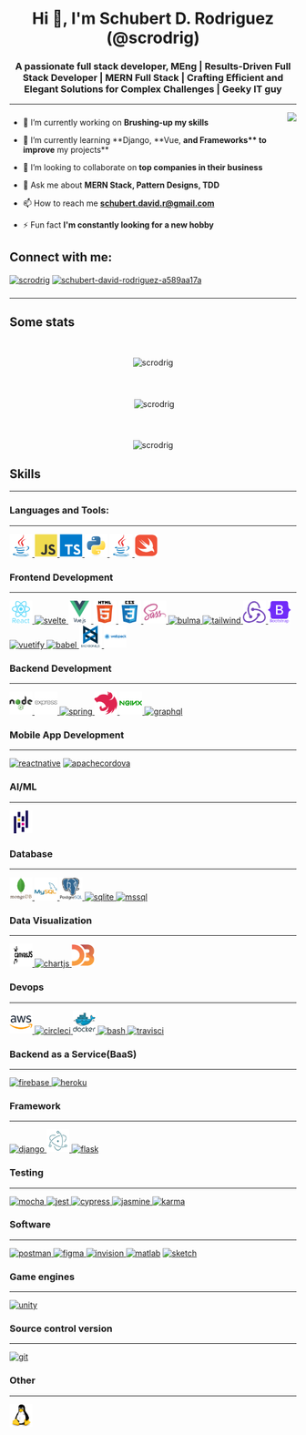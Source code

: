 <h1 align="center">Hi 👋, I'm Schubert D. Rodriguez (@scrodrig)</h1>
<h3 align="center">A passionate full stack developer, MEng | Results-Driven Full Stack Developer | MERN Full Stack | Crafting Efficient and Elegant Solutions for Complex Challenges | Geeky IT guy</h3>

<hr/>

<img align="right" height="200" src="https://raw.githubusercontent.com/TheDudeThatCode/TheDudeThatCode/master/Assets/Developer.gif"  />

###

- 🔭 I’m currently working on **Brushing-up my skills**

- 🌱 I’m currently learning **Django, **Vue, **and **Frameworks\***\* to improve** my projects\*\*

- 👯 I’m looking to collaborate on **top companies in their business**

- 💬 Ask me about **MERN Stack, Pattern Designs, TDD**

- 📫 How to reach me **schubert.david.r@gmail.com**

- ⚡ Fun fact **I'm constantly looking for a new hobby**

###

<h2 align="left">Connect with me:</h2>

<p align="left">
  <a
    href="https://dev.to/scrodrig"
    target="blank"
    ><img
      align="center"
      src="https://raw.githubusercontent.com/rahuldkjain/github-profile-readme-generator/master/src/images/icons/Social/devto.svg"
      alt="scrodrig"
      height="30"
      width="40"
  /></a>
  <a
    href="https://linkedin.com/in/schubert-david-rodriguez-a589aa17a"
    target="blank"
    ><img
      align="center"
      src="https://raw.githubusercontent.com/rahuldkjain/github-profile-readme-generator/master/src/images/icons/Social/linked-in-alt.svg"
      alt="schubert-david-rodriguez-a589aa17a"
      height="30"
      width="40"
  /></a>
</p>

###
<hr/>
<h2 align="left">Some stats</h2>

<br clear="both">

<p align="center">
  <img
    align="center"
    src="https://github-readme-stats.vercel.app/api/top-langs?username=scrodrig&show_icons=true&locale=en&layout=pie&theme=dracula&langs_count=6&hide=css,html,ruby"
    alt="scrodrig"
  />
</p>

###

<br clear="both">

<p align="center">
  &nbsp;<img
    align="center"
    src="https://github-readme-stats.vercel.app/api?username=scrodrig&show_icons=true&theme=dracula&locale=en"
    alt="scrodrig"
  />
</p>

###

<br clear="both">

<p align="center">
  <img
    align="center"
    src="https://github-readme-streak-stats.herokuapp.com/?user=scrodrig&theme=dracula&exclude_days=Sat,Sun"
    alt="scrodrig"
  />
</p>

<h2 align="left">Skills</h2>

<hr/>

<h3 align="left">Languages and Tools:</h3>
<hr/>
<p align="left">
    <a href="https://www.java.com" target="_blank" rel="noreferrer"> <img
      src="https://raw.githubusercontent.com/devicons/devicon/master/icons/java/java-original.svg" alt="java" width="40"
      height="40" /> </a>
    <a href="https://developer.mozilla.org/en-US/docs/Web/JavaScript" target="_blank" rel="noreferrer"> <img
      src="https://raw.githubusercontent.com/devicons/devicon/master/icons/javascript/javascript-original.svg"
      alt="javascript" width="40" height="40" /> </a>
    <a href="https://www.typescriptlang.org/" target="_blank" rel="noreferrer"> <img
      src="https://raw.githubusercontent.com/devicons/devicon/master/icons/typescript/typescript-original.svg"
      alt="typescript" width="40" height="40" /> </a>
    <a href="https://www.python.org" target="_blank" rel="noreferrer"> <img
      src="https://raw.githubusercontent.com/devicons/devicon/master/icons/python/python-original.svg" alt="python"
      width="40" height="40" /> </a>
    <a href="https://www.java.com" target="_blank" rel="noreferrer"> <img
      src="https://raw.githubusercontent.com/devicons/devicon/master/icons/java/java-original.svg" alt="java" width="40"
      height="40" /> </a>
    <a href="https://developer.apple.com/swift/" target="_blank" rel="noreferrer"> <img
      src="https://raw.githubusercontent.com/devicons/devicon/master/icons/swift/swift-original.svg" alt="swift"
      width="40" height="40" /> </a>
</p>

<h3 align="left">Frontend Development</h3>
<hr/>
<p align="left">
    <a href="https://reactjs.org/" target="_blank" rel="noreferrer"> <img
      src="https://raw.githubusercontent.com/devicons/devicon/master/icons/react/react-original-wordmark.svg"
      alt="react" width="40" height="40" /> </a>
    <a href="https://svelte.dev" target="_blank" rel="noreferrer"> <img
      src="https://upload.wikimedia.org/wikipedia/commons/1/1b/Svelte_Logo.svg" alt="svelte" width="40" height="40" /> </a>
    <a href="https://vuejs.org/" target="_blank" rel="noreferrer"> <img
      src="https://raw.githubusercontent.com/devicons/devicon/master/icons/vuejs/vuejs-original-wordmark.svg"
      alt="vuejs" width="40" height="40" /> </a>
    <a href="https://www.w3.org/html/" target="_blank" rel="noreferrer"> <img
      src="https://raw.githubusercontent.com/devicons/devicon/master/icons/html5/html5-original-wordmark.svg"
      alt="html5" width="40" height="40" /> </a>
    <a href="https://www.w3schools.com/css/" target="_blank" rel="noreferrer"> <img
      src="https://raw.githubusercontent.com/devicons/devicon/master/icons/css3/css3-original-wordmark.svg" alt="css3"
      width="40" height="40" /> </a>
    <a href="https://sass-lang.com" target="_blank" rel="noreferrer"> <img
      src="https://raw.githubusercontent.com/devicons/devicon/master/icons/sass/sass-original.svg" alt="sass" width="40"
      height="40" /> </a>
    <a href="https://bulma.io/" target="_blank" rel="noreferrer"> <img
      src="https://raw.githubusercontent.com/gilbarbara/logos/804dc257b59e144eaca5bc6ffd16949752c6f789/logos/bulma.svg"
      alt="bulma" width="40" height="40" /> </a>
    <a href="https://tailwindcss.com/" target="_blank" rel="noreferrer"> <img
      src="https://www.vectorlogo.zone/logos/tailwindcss/tailwindcss-icon.svg" alt="tailwind" width="40" height="40" /> </a>
    <a href="https://redux.js.org" target="_blank" rel="noreferrer"> <img
      src="https://raw.githubusercontent.com/devicons/devicon/master/icons/redux/redux-original.svg" alt="redux"
      width="40" height="40" /> </a>
    <a href="https://getbootstrap.com" target="_blank" rel="noreferrer"> <img
      src="https://raw.githubusercontent.com/devicons/devicon/master/icons/bootstrap/bootstrap-plain-wordmark.svg"
      alt="bootstrap" width="40" height="40" /> </a>
    <a href="https://vuetifyjs.com/en/" target="_blank" rel="noreferrer"> <img
      src="https://bestofjs.org/logos/vuetify.svg" alt="vuetify" width="40" height="40" /> </a>
    <a href="https://babeljs.io/" target="_blank" rel="noreferrer"> <img
      src="https://www.vectorlogo.zone/logos/babeljs/babeljs-icon.svg" alt="babel" width="40" height="40" /> </a>
    <a href="https://backbonejs.org" target="_blank" rel="noreferrer"> <img
      src="https://raw.githubusercontent.com/devicons/devicon/master/icons/backbonejs/backbonejs-original-wordmark.svg"
      alt="backbonejs" width="40" height="40" /> </a>
    <a href="https://webpack.js.org" target="_blank" rel="noreferrer"> <img
      src="https://raw.githubusercontent.com/devicons/devicon/d00d0969292a6569d45b06d3f350f463a0107b0d/icons/webpack/webpack-original-wordmark.svg"
      alt="webpack" width="40" height="40" /> </a>
</p>

<h3 align="left">Backend Development</h3>
<hr/>
<p align="left">
    <a href="https://nodejs.org" target="_blank" rel="noreferrer"> <img
      src="https://raw.githubusercontent.com/devicons/devicon/master/icons/nodejs/nodejs-original-wordmark.svg"
      alt="nodejs" width="40" height="40" /> </a>
    <a href="https://expressjs.com" target="_blank" rel="noreferrer"> <img
      src="https://raw.githubusercontent.com/devicons/devicon/master/icons/express/express-original-wordmark.svg"
      alt="express" width="40" height="40" /> </a>
    <a href="https://spring.io/" target="_blank" rel="noreferrer"> <img
      src="https://www.vectorlogo.zone/logos/springio/springio-icon.svg" alt="spring" width="40" height="40" /> </a>
    <a href="https://nestjs.com/" target="_blank" rel="noreferrer"> <img
      src="https://raw.githubusercontent.com/devicons/devicon/master/icons/nestjs/nestjs-plain.svg" alt="nestjs"
      width="40" height="40" /> </a>
    <a href="https://www.nginx.com" target="_blank" rel="noreferrer"> <img
      src="https://raw.githubusercontent.com/devicons/devicon/master/icons/nginx/nginx-original.svg" alt="nginx"
      width="40" height="40" /> </a>
    <a href="https://graphql.org" target="_blank" rel="noreferrer"> <img
      src="https://www.vectorlogo.zone/logos/graphql/graphql-icon.svg" alt="graphql" width="40" height="40" /> </a>
</p>

<h3 align="left">Mobile App Development</h3>
<hr/>
<p align="left">
<a href="https://reactnative.dev/" target="_blank" rel="noreferrer"> <img
      src="https://reactnative.dev/img/header_logo.svg" alt="reactnative" width="40" height="40" /></a>
<a href="https://cordova.apache.org/" target="_blank" rel="noreferrer"> <img
      src="https://www.vectorlogo.zone/logos/apache_cordova/apache_cordova-icon.svg" alt="apachecordova" width="40"
      height="40" /> </a>
</p>

<h3 align="left">AI/ML</h3>
<hr/>
<p align="left">
    <a href="https://pandas.pydata.org/" target="_blank" rel="noreferrer"> <img
      src="https://raw.githubusercontent.com/devicons/devicon/2ae2a900d2f041da66e950e4d48052658d850630/icons/pandas/pandas-original.svg"
      alt="pandas" width="40" height="40" /> </a>
</p>

<h3 align="left">Database</h3>
<hr/>
<p align="left">
    <a href="https://www.mongodb.com/" target="_blank" rel="noreferrer"> <img
      src="https://raw.githubusercontent.com/devicons/devicon/master/icons/mongodb/mongodb-original-wordmark.svg"
      alt="mongodb" width="40" height="40" /> </a>
    <a href="https://www.mysql.com/" target="_blank" rel="noreferrer"> <img
      src="https://raw.githubusercontent.com/devicons/devicon/master/icons/mysql/mysql-original-wordmark.svg"
      alt="mysql" width="40" height="40" /> </a>
    <a href="https://www.postgresql.org" target="_blank" rel="noreferrer"> <img
      src="https://raw.githubusercontent.com/devicons/devicon/master/icons/postgresql/postgresql-original-wordmark.svg"
      alt="postgresql" width="40" height="40" /> </a>
    <a href="https://www.sqlite.org/" target="_blank" rel="noreferrer"> <img
      src="https://www.vectorlogo.zone/logos/sqlite/sqlite-icon.svg" alt="sqlite" width="40" height="40" /> </a>
    <a href="https://www.microsoft.com/en-us/sql-server" target="_blank" rel="noreferrer"> <img
      src="https://www.svgrepo.com/show/303229/microsoft-sql-server-logo.svg" alt="mssql" width="40" height="40" /> </a>
</p>

<h3 align="left">Data Visualization</h3>
<hr/>
<p align="left">
    <a href="https://canvasjs.com" target="_blank" rel="noreferrer"> <img
      src="https://raw.githubusercontent.com/Hardik0307/Hardik0307/master/assets/canvasjs-charts.svg" alt="canvasjs"
      width="40" height="40" /> </a>
    <a href="https://www.chartjs.org" target="_blank" rel="noreferrer"> <img
      src="https://www.chartjs.org/media/logo-title.svg" alt="chartjs" width="40" height="40" /> </a>
    <a href="https://d3js.org/" target="_blank" rel="noreferrer"> <img
      src="https://raw.githubusercontent.com/devicons/devicon/master/icons/d3js/d3js-original.svg" alt="d3js" width="40"
      height="40" /> </a>
</p>

<h3 align="left">Devops</h3>
<hr/>
<p align="left">      
    <a href="https://aws.amazon.com" target="_blank" rel="noreferrer"> <img
      src="https://raw.githubusercontent.com/devicons/devicon/master/icons/amazonwebservices/amazonwebservices-original-wordmark.svg"
      alt="aws" width="40" height="40" /> </a>
    <a href="https://circleci.com" target="_blank" rel="noreferrer"> <img
      src="https://www.vectorlogo.zone/logos/circleci/circleci-icon.svg" alt="circleci" width="40" height="40" /> </a>
    <a href="https://www.docker.com/" target="_blank" rel="noreferrer"> <img
      src="https://raw.githubusercontent.com/devicons/devicon/master/icons/docker/docker-original-wordmark.svg"
      alt="docker" width="40" height="40" /> </a>
    <a href="https://www.gnu.org/software/bash/" target="_blank" rel="noreferrer"> <img
      src="https://www.vectorlogo.zone/logos/gnu_bash/gnu_bash-icon.svg" alt="bash" width="40" height="40" /> </a>
    <a href="https://travis-ci.org" target="_blank" rel="noreferrer"> <img
      src="https://www.vectorlogo.zone/logos/travis-ci/travis-ci-icon.svg" alt="travisci" width="40" height="40" /> </a>
</p>

<h3 align="left">Backend as a Service(BaaS)</h3>
<hr/>
<p align="left">
    <a href="https://firebase.google.com/" target="_blank" rel="noreferrer"> <img
      src="https://www.vectorlogo.zone/logos/firebase/firebase-icon.svg" alt="firebase" width="40" height="40" /> </a>
    <a href="https://heroku.com" target="_blank" rel="noreferrer"> <img
      src="https://www.vectorlogo.zone/logos/heroku/heroku-icon.svg" alt="heroku" width="40" height="40" /> </a>
</p>

<h3 align="left">Framework</h3>
<hr/>
<p align="left">
    <a href="https://www.djangoproject.com/" target="_blank" rel="noreferrer"> <img
      src="https://cdn.worldvectorlogo.com/logos/django.svg" alt="django" width="40" height="40" /> </a>
    <a href="https://www.electronjs.org" target="_blank" rel="noreferrer"> <img
      src="https://raw.githubusercontent.com/devicons/devicon/master/icons/electron/electron-original.svg"
      alt="electron" width="40" height="40" /> </a>
    <a href="https://flask.palletsprojects.com/" target="_blank" rel="noreferrer"> <img
      src="https://www.vectorlogo.zone/logos/pocoo_flask/pocoo_flask-icon.svg" alt="flask" width="40" height="40" /> </a>
</p>

<h3 align="left">Testing</h3>
<hr/>
<p align="left">
    <a href="https://mochajs.org" target="_blank" rel="noreferrer"> <img
      src="https://www.vectorlogo.zone/logos/mochajs/mochajs-icon.svg" alt="mocha" width="40" height="40" /> </a>
    <a href="https://jestjs.io" target="_blank" rel="noreferrer"> <img
      src="https://www.vectorlogo.zone/logos/jestjsio/jestjsio-icon.svg" alt="jest" width="40" height="40" /> </a>
    <a href="https://www.cypress.io" target="_blank" rel="noreferrer"> <img
      src="https://raw.githubusercontent.com/simple-icons/simple-icons/6e46ec1fc23b60c8fd0d2f2ff46db82e16dbd75f/icons/cypress.svg"
      alt="cypress" width="40" height="40" /> </a>
    <a href="https://jasmine.github.io/" target="_blank" rel="noreferrer"> <img
      src="https://www.vectorlogo.zone/logos/jasmine/jasmine-icon.svg" alt="jasmine" width="40" height="40" /> </a>
    <a href="https://karma-runner.github.io/latest/index.html" target="_blank" rel="noreferrer"> <img
      src="https://raw.githubusercontent.com/detain/svg-logos/780f25886640cef088af994181646db2f6b1a3f8/svg/karma.svg"
      alt="karma" width="40" height="40" /> </a>
</p>

<h3 align="left">Software</h3>
<hr/>
<p align="left">
    <a href="https://postman.com" target="_blank" rel="noreferrer"> <img
      src="https://www.vectorlogo.zone/logos/getpostman/getpostman-icon.svg" alt="postman" width="40" height="40" /> </a> 
    <a href="https://www.figma.com/" target="_blank" rel="noreferrer"> <img
      src="https://www.vectorlogo.zone/logos/figma/figma-icon.svg" alt="figma" width="40" height="40" /> </a>
    <a href="https://www.invisionapp.com/" target="_blank" rel="noreferrer"> <img
      src="https://www.vectorlogo.zone/logos/invisionapp/invisionapp-icon.svg" alt="invision" width="40" height="40" /> </a>
    <a href="https://www.mathworks.com/" target="_blank" rel="noreferrer"> <img
      src="https://upload.wikimedia.org/wikipedia/commons/2/21/Matlab_Logo.png" alt="matlab" width="40" height="40" /></a>
    <a href="https://www.sketch.com/" target="_blank" rel="noreferrer"> <img
      src="https://www.vectorlogo.zone/logos/sketchapp/sketchapp-icon.svg" alt="sketch" width="40" height="40" /> </a>
</p>

<!-- <h3 align="left">Static Site Generators</h3>

<p align="left">
    <a href="https://nextjs.org/" target="_blank" rel="noreferrer"> <img
      src="https://cdn.worldvectorlogo.com/logos/nextjs-2.svg" alt="nextjs" width="40" height="40" /> </a>
</p> -->

<h3 align="left">Game engines</h3>
<hr/>
<p align="left">
    <a href="https://unity.com/" target="_blank" rel="noreferrer"> <img
      src="https://www.vectorlogo.zone/logos/unity3d/unity3d-icon.svg" alt="unity" width="40" height="40" /> </a>
</p>

<h3 align="left">Source control version</h3>
<hr/>
<p align="left">    
  <a href="https://git-scm.com/" target="_blank" rel="noreferrer"> <img
      src="https://www.vectorlogo.zone/logos/git-scm/git-scm-icon.svg" alt="git" width="40" height="40" /> </a>
</p>

<h3 align="left">Other</h3>
<hr/>
<p align="left">   
    <a href="https://www.linux.org/" target="_blank" rel="noreferrer"> <img
      src="https://raw.githubusercontent.com/devicons/devicon/master/icons/linux/linux-original.svg" alt="linux"
      width="40" height="40" /> </a>
</p>

###
